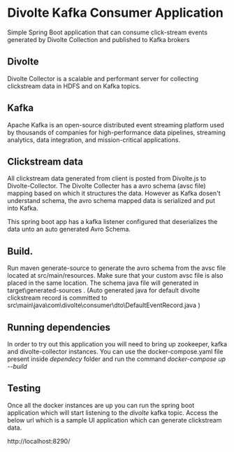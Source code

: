 # Divolte Kafka Consumer Application
Simple Spring Boot application that can consume click-stream events generated by Divolte Collection and published to Kafka brokers

## Divolte
Divolte Collector is a scalable and performant server for collecting clickstream data in HDFS and on Kafka topics.

## Kafka
Apache Kafka is an open-source distributed event streaming platform used by thousands of companies for high-performance data pipelines, streaming analytics, data integration, and mission-critical applications.

## Clickstream data
All clickstream data generated from client is posted from Divolte.js to Divolte-Collector. The Divolte Collecter has a avro schema (avsc file) mapping based on which it structures the data. However as Kafka dosen't understand schema, the avro schema mapped data is serialized and put into Kafka.

This spring boot app has a kafka listener configured that deserializes the data unto an auto generated Avro Schema.

## Build.

Run maven generate-source to generate the avro schema from the avsc file located at src/main/resources. Make sure that your custom avsc file is also placed in the same location. The schema java file will generated in target\generated-sources . (Auto generated java for default divolte clickstream record is committed to src\main\java\com\divolte\consumer\dto\DefaultEventRecord.java )


## Running dependencies
In order to try out this application you will need to bring up zookeeper, kafka and divolte-collector instances. You can use the docker-compose.yaml file present inside *dependecy* folder and run the command *docker-compose up --build*

## Testing
Once all the docker instances are up you can run the spring boot application which will start listening to the *divolte* kafka topic. Access the below url which is a sample UI application which can generate clickstream data.

http://localhost:8290/

